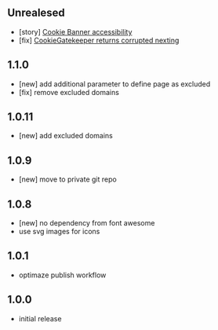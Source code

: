 ## Unrealesed
- [story] [Cookie Banner accessibility](https://www.pivotaltracker.com/story/show/185229075)
- [fix] [CookieGatekeeper returns corrupted nexting](https://www.pivotaltracker.com/story/show/185414208)
## 1.1.0
- [new] add additional parameter to define page as excluded
- [fix] remove excluded domains
## 1.0.11
- [new] add excluded domains
## 1.0.9
- [new] move to private git repo 
## 1.0.8
- [new] no dependency from font awesome
- use svg images for icons
## 1.0.1
- optimaze publish workflow
## 1.0.0
- initial release 